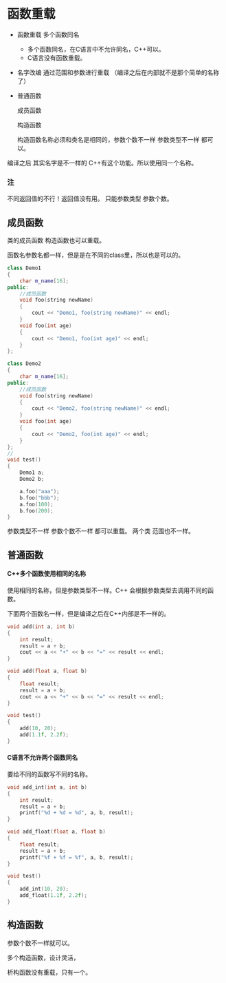 # 函数重载

- 函数重载	多个函数同名 

  - 多个函数同名，在C语言中不允许同名，C++可以。
  - C语言没有函数重载。

- 名字改编	通过范围和参数进行重载 （编译之后在内部就不是那个简单的名称了）

- 普通函数

  成员函数

  构造函数

  构造函数名称必须和类名是相同的，参数个数不一样 参数类型不一样 都可以。

编译之后 其实名字是不一样的 C++有这个功能。所以使用同一个名称。

### 注

不同返回值的不行！返回值没有用。 只能参数类型 参数个数。

## 成员函数

类的成员函数 构造函数也可以重载。

函数名参数名都一样，但是是在不同的class里，所以也是可以的。

```c++
class Demo1
{
    char m_name[16];
public:
    //成员函数
    void foo(string newName)
    {
        cout << "Demo1, foo(string newName)" << endl;
    }
    void foo(int age)
    {
        cout << "Demo1, foo(int age)" << endl;
    }
};

class Demo2
{
    char m_name[16];
public:
    //成员函数
    void foo(string newName)
    {
        cout << "Demo2, foo(string newName)" << endl;
    }
    void foo(int age)
    {
        cout << "Demo2, foo(int age)" << endl;
    }
};
//
void test()
{
    Demo1 a;
    Demo2 b;

    a.foo("aaa");
    b.foo("bbb");
    a.foo(100);
    b.foo(200);
}
```

参数类型不一样 参数个数不一样 都可以重载。 两个类 范围也不一样。

## 普通函数

#### C++多个函数使用相同的名称

使用相同的名称，但是参数类型不一样。C++ 会根据参数类型去调用不同的函数。

下面两个函数名一样，但是编译之后在C++内部是不一样的。

```c++
void add(int a, int b)
{
    int result;
    result = a + b;
    cout << a << "+" << b << "=" << result << endl;
}

void add(float a, float b)
{
    float result;
    result = a + b;
    cout << a << "+" << b << "=" << result << endl;
}

void test()
{
    add(10, 20);
    add(1.1f, 2.2f);
}
```

#### C语言不允许两个函数同名

要给不同的函数写不同的名称。

```c++
void add_int(int a, int b)
{
    int result;
    result = a + b;
    printf("%d + %d = %d", a, b, result);
}

void add_float(float a, float b)
{
    float result;
    result = a + b;
    printf("%f + %f = %f", a, b, result);
}

void test()
{
    add_int(10, 20);
    add_float(1.1f, 2.2f);
}
```

## 构造函数

参数个数不一样就可以。

多个构造函数，设计灵活，

析构函数没有重载，只有一个。